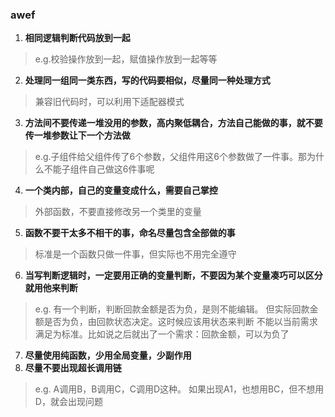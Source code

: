 ### awef  
1. **相同逻辑判断代码放到一起**  
  > e.g.校验操作放到一起，赋值操作放到一起等等  
2. **处理同一组同一类东西，写的代码要相似，尽量同一种处理方式**  
  > 兼容旧代码时，可以利用下适配器模式  
3. **方法间不要传递一堆没用的参数，高内聚低耦合，方法自己能做的事，就不要传一堆参数让下一个方法做**  
  > e.g.子组件给父组件传了6个参数，父组件用这6个参数做了一件事。那为什么不能子组件自己做这6件事呢
4. **一个类内部，自己的变量变成什么，需要自己掌控**  
  > 外部函数，不要直接修改另一个类里的变量
5. **函数不要干太多不相干的事，命名尽量包含全部做的事**  
  > 标准是一个函数只做一件事，但实际也不用完全遵守
6. **当写判断逻辑时，一定要用正确的变量判断，不要因为某个变量凑巧可以区分就用他来判断**  
  > e.g. 有一个判断，判断回款金额是否为负，是则不能编辑。
  > 但实际回款金额是否为负，由回款状态决定。这时候应该用状态来判断
  > 不能以当前需求满足为标准。比如说之后就出了一个需求：回款金额，可以为负了
7. **尽量使用纯函数，少用全局变量，少副作用**  
8. **尽量不要出现超长调用链**  
  > e.g. A调用B，B调用C，C调用D这种。 如果出现A1，也想用BC，但不想用D，就会出现问题
